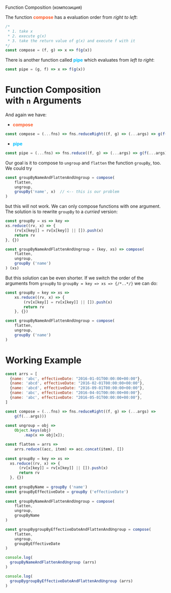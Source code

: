 Function Composition (композиция)

The function <span style="font-weight: bold; color: #FE5C2B;">compose</span> has a evaluation order from _right to left_:

```javascript
/*
 * 1. take x
 * 2. execute g(x)
 * 3. take the return value of g(x) and execute f with it
*/
const compose = (f, g) => x => f(g(x))
```

There is another function called <span style="font-weight: bold; color: deepskyblue;">pipe</span> which evaluates from _left to right_:

```javascript
const pipe = (g, f) => x => f(g(x))
```

# Function Composition with `n` Arguments

And again we have:
-   <span style="font-weight: bold; color: #FE5C2B;">compose</span>
```js
const compose = (...fns) => fns.reduceRight((f, g) => (...args) => g(f(...args)))
```
-   <span style="font-weight: bold; color: deepskyblue;">pipe</span>
```js
const pipe = (...fns) => fns.reduce((f, g) => (...args) => g(f(...args)))
```

Our goal is it to compose to `ungroup` and `flatten` the function `groupBy`, too.  
We could try

```javascript
const groupByNameAndFlattenAndUngroup = compose(
    flatten,
    ungroup,
    groupBy('name', x)  // <-- this is our problem
)
```

but this will not work. We can only compose functions with one argument. The solution is to rewrite `groupBy` to a _curried_ version:

```javascript
const groupBy = xs => key =>
xs.reduce((rv, x) => {
    (rv[x[key]] = rv[x[key]] || []).push(x)
    return rv
}, {})

const groupByNameAndFlattenAndUngroup = (key, xs) => compose(
    flatten,
    ungroup,
    groupBy ('name')
) (xs)
```

But this solution can be even shorter. If we switch the order of the arguments from `groupBy` to `groupBy = key => xs => {/*..*/}` we can do:

```javascript
const groupBy = key => xs =>
    xs.reduce((rv, x) => {
        (rv[x[key]] = rv[x[key]] || []).push(x)
        return rv
    }, {})

const groupByNameAndFlattenAndUngroup = compose(
    flatten,
    ungroup,
    groupBy ('name')
)
```

# Working Example

```javascript
const arrs = [
  {name: 'abc', effectiveDate: "2016-01-01T00:00:00+00:00"},
  {name: 'abcd', effectiveDate: "2016-02-01T00:00:00+00:00"},
  {name: 'abcd', effectiveDate: "2016-09-01T00:00:00+00:00"},
  {name: 'abc', effectiveDate: "2016-04-01T00:00:00+00:00"},
  {name: 'abc', effectiveDate: "2016-05-01T00:00:00+00:00"},
]

const compose = (...fns) => fns.reduceRight((f, g) => (...args) => 
    g(f(...args)))
    
const ungroup = obj =>
    Object.keys(obj)
        .map(x => obj[x]);

const flatten = arrs =>
    arrs.reduce((acc, item) => acc.concat(item), [])
    
const groupBy = key => xs =>
  xs.reduce((rv, x) => {
      (rv[x[key]] = rv[x[key]] || []).push(x)
      return rv
  }, {})
  
const groupByName = groupBy ('name')
const groupByEffectiveDate = groupBy ('effectiveDate')
  
const groupByNameAndFlattenAndUngroup = compose(
    flatten,
    ungroup,
    groupByName
)

const groupBygroupByEffectiveDateAndFlattenAndUngroup = compose(
    flatten,
    ungroup,
    groupByEffectiveDate
)

console.log(
  groupByNameAndFlattenAndUngroup (arrs)
)

console.log(
  groupBygroupByEffectiveDateAndFlattenAndUngroup (arrs)
)
```